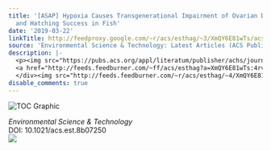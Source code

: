 ```yaml
---
title: '[ASAP] Hypoxia Causes Transgenerational Impairment of Ovarian Development
  and Hatching Success in Fish'
date: '2019-03-22'
linkTitle: http://feedproxy.google.com/~r/acs/esthag/~3/XmQY6E81wTs/acs.est.8b07250
source: 'Environmental Science & Technology: Latest Articles (ACS Publications)'
description: |-
  <p><img src="https://pubs.acs.org/appl/literatum/publisher/achs/journals/content/esthag/0/esthag.ahead-of-print/acs.est.8b07250/20190322/images/medium/es-2018-07250f_0006.gif" alt="TOC Graphic"/></p><div><cite>Environmental Science & Technology</cite></div><div>DOI: 10.1021/acs.est.8b07250</div><div class="feedflare">
  <a href="http://feeds.feedburner.com/~ff/acs/esthag?a=XmQY6E81wTs:4rv8Vkx8iQ8:yIl2AUoC8zA"><img src="http://feeds.feedburner.com/~ff/acs/esthag?d=yIl2AUoC8zA" border="0"></img></a>
  </div><img src="http://feeds.feedburner.com/~r/acs/esthag/~4/XmQY6E81wTs" height="1" width="1" ...
disable_comments: true
---
```

<p><img src="https://pubs.acs.org/appl/literatum/publisher/achs/journals/content/esthag/0/esthag.ahead-of-print/acs.est.8b07250/20190322/images/medium/es-2018-07250f_0006.gif" alt="TOC Graphic"/></p><div><cite>Environmental Science & Technology</cite></div><div>DOI: 10.1021/acs.est.8b07250</div><div class="feedflare">
<a href="http://feeds.feedburner.com/~ff/acs/esthag?a=XmQY6E81wTs:4rv8Vkx8iQ8:yIl2AUoC8zA"><img src="http://feeds.feedburner.com/~ff/acs/esthag?d=yIl2AUoC8zA" border="0"></img></a>
</div><img src="http://feeds.feedburner.com/~r/acs/esthag/~4/XmQY6E81wTs" height="1" width="1" ...